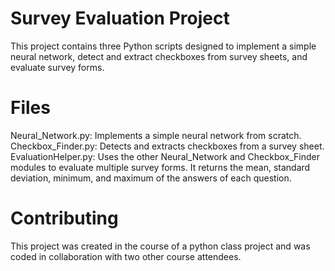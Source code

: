 # Survey Evaluation Project
This project contains three Python scripts designed to implement a simple neural network, detect and extract checkboxes from survey sheets, and evaluate survey forms.

# Files
Neural_Network.py: Implements a simple neural network from scratch.
Checkbox_Finder.py: Detects and extracts checkboxes from a survey sheet.
EvaluationHelper.py: Uses the other Neural_Network and Checkbox_Finder modules to evaluate multiple survey forms. It returns the mean, standard deviation, minimum, and maximum of the answers of each question.

# Contributing
This project was created in the course of a python class project and was coded in collaboration with two other course attendees. 